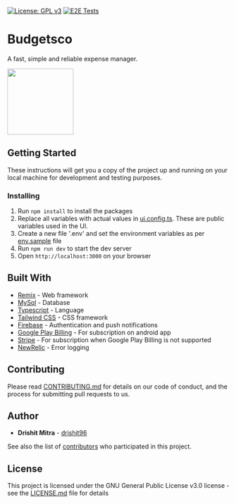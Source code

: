 [![License: GPL v3](https://img.shields.io/badge/License-GPLv3-blue.svg)](https://github.com/drishit96/budgetsco/blob/main/LICENSE.md) [![E2E Tests](https://github.com/drishit96/budgetsco/actions/workflows/playwright.yml/badge.svg)](https://github.com/drishit96/budgetsco/actions/workflows/playwright.yml)

# Budgetsco

A fast, simple and reliable expense manager.

[<img src="https://user-images.githubusercontent.com/13049630/167261179-740abe4c-30a5-40e1-9dbd-2e5e501e5a32.png" width="150" />](https://play.google.com/store/apps/details?id=com.app.budgetsco)

## Getting Started

These instructions will get you a copy of the project up and running on your local machine for development and testing purposes.

### Installing

1. Run `npm install` to install the packages
2. Replace all variables with actual values in [ui.config.ts](https://github.com/drishit96/budgetsco/blob/main/app/lib/ui.config.ts). These are public variables used in the UI.
3. Create a new file '.env' and set the environment variables as per [env.sample](https://github.com/drishit96/budgetsco/blob/main/env.sample) file
4. Run `npm run dev` to start the dev server
5. Open `http://localhost:3000` on your browser

## Built With

- [Remix](https://remix.run/) - Web framework
- [MySql](https://www.mysql.com/) - Database
- [Typescript](https://www.typescriptlang.org/) - Language
- [Tailwind CSS](https://tailwindcss.com/) - CSS framework
- [Firebase](https://firebase.google.com/docs/) - Authentication and push notifications
- [Google Play Billing](https://developer.android.com/google/play/billing/integrate) - For subscription on android app
- [Stripe](https://stripe.com/) - For subscription when Google Play Billing is not supported
- [NewRelic](https://newrelic.com/) - Error logging

## Contributing

Please read [CONTRIBUTING.md](https://github.com/drishit96/budgetsco/blob/main/CONTRIBUTING.md) for details on our code of conduct, and the process for submitting pull requests to us.

## Author

- **Drishit Mitra** - [drishit96](https://github.com/drishit96)

See also the list of [contributors](https://github.com/drishit96/budgetsco/graphs/contributors) who participated in this project.

## License

This project is licensed under the GNU General Public License v3.0 license - see the [LICENSE.md](https://github.com/drishit96/budgetsco/blob/main/LICENSE.md) file for details
